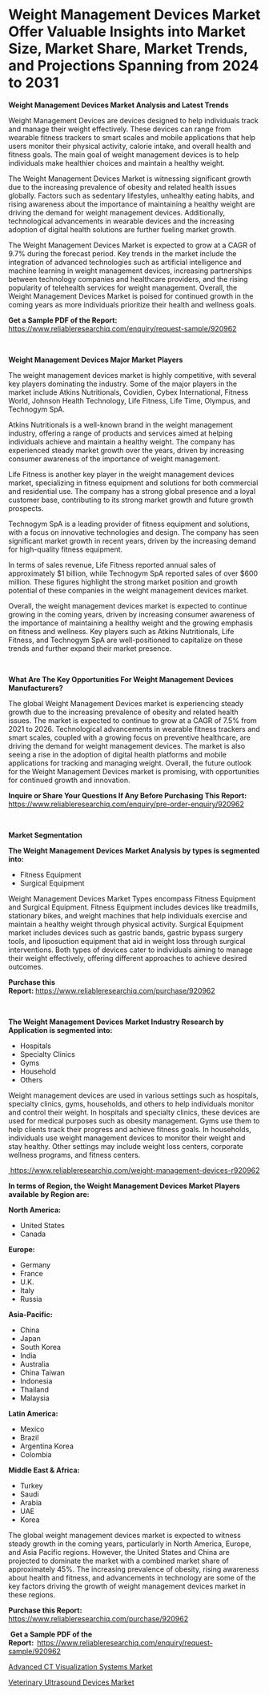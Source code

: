 <p><h1>Weight Management Devices Market Offer Valuable Insights into Market Size, Market Share, Market Trends, and Projections Spanning from 2024 to 2031</h1></p><p><strong>Weight Management Devices Market Analysis and Latest Trends</strong></p>
<p><p>Weight Management Devices are devices designed to help individuals track and manage their weight effectively. These devices can range from wearable fitness trackers to smart scales and mobile applications that help users monitor their physical activity, calorie intake, and overall health and fitness goals. The main goal of weight management devices is to help individuals make healthier choices and maintain a healthy weight.</p><p>The Weight Management Devices Market is witnessing significant growth due to the increasing prevalence of obesity and related health issues globally. Factors such as sedentary lifestyles, unhealthy eating habits, and rising awareness about the importance of maintaining a healthy weight are driving the demand for weight management devices. Additionally, technological advancements in wearable devices and the increasing adoption of digital health solutions are further fueling market growth.</p><p>The Weight Management Devices Market is expected to grow at a CAGR of 9.7% during the forecast period. Key trends in the market include the integration of advanced technologies such as artificial intelligence and machine learning in weight management devices, increasing partnerships between technology companies and healthcare providers, and the rising popularity of telehealth services for weight management. Overall, the Weight Management Devices Market is poised for continued growth in the coming years as more individuals prioritize their health and wellness goals.</p></p>
<p><strong>Get a Sample PDF of the Report:&nbsp;</strong> <a href="https://www.reliableresearchiq.com/enquiry/request-sample/920962">https://www.reliableresearchiq.com/enquiry/request-sample/920962</a></p>
<p>&nbsp;</p>
<p><strong>Weight Management Devices Major Market Players</strong></p>
<p><p>The weight management devices market is highly competitive, with several key players dominating the industry. Some of the major players in the market include Atkins Nutritionals, Covidien, Cybex International, Fitness World, Johnson Health Technology, Life Fitness, Life Time, Olympus, and Technogym SpA.</p><p>Atkins Nutritionals is a well-known brand in the weight management industry, offering a range of products and services aimed at helping individuals achieve and maintain a healthy weight. The company has experienced steady market growth over the years, driven by increasing consumer awareness of the importance of weight management.</p><p>Life Fitness is another key player in the weight management devices market, specializing in fitness equipment and solutions for both commercial and residential use. The company has a strong global presence and a loyal customer base, contributing to its strong market growth and future growth prospects.</p><p>Technogym SpA is a leading provider of fitness equipment and solutions, with a focus on innovative technologies and design. The company has seen significant market growth in recent years, driven by the increasing demand for high-quality fitness equipment.</p><p>In terms of sales revenue, Life Fitness reported annual sales of approximately $1 billion, while Technogym SpA reported sales of over $600 million. These figures highlight the strong market position and growth potential of these companies in the weight management devices market.</p><p>Overall, the weight management devices market is expected to continue growing in the coming years, driven by increasing consumer awareness of the importance of maintaining a healthy weight and the growing emphasis on fitness and wellness. Key players such as Atkins Nutritionals, Life Fitness, and Technogym SpA are well-positioned to capitalize on these trends and further expand their market presence.</p></p>
<p>&nbsp;</p>
<p><strong>What Are The Key Opportunities For Weight Management Devices Manufacturers?</strong></p>
<p><p>The global Weight Management Devices market is experiencing steady growth due to the increasing prevalence of obesity and related health issues. The market is expected to continue to grow at a CAGR of 7.5% from 2021 to 2026. Technological advancements in wearable fitness trackers and smart scales, coupled with a growing focus on preventive healthcare, are driving the demand for weight management devices. The market is also seeing a rise in the adoption of digital health platforms and mobile applications for tracking and managing weight. Overall, the future outlook for the Weight Management Devices market is promising, with opportunities for continued growth and innovation.</p></p>
<p><strong>Inquire or Share Your Questions If Any Before Purchasing This Report:</strong> <a href="https://www.reliableresearchiq.com/enquiry/pre-order-enquiry/920962">https://www.reliableresearchiq.com/enquiry/pre-order-enquiry/920962</a></p>
<p>&nbsp;</p>
<p><strong>Market Segmentation</strong></p>
<p><strong>The Weight Management Devices Market Analysis by types is segmented into:</strong></p>
<p><ul><li>Fitness Equipment</li><li>Surgical Equipment</li></ul></p>
<p><p>Weight Management Devices Market Types encompass Fitness Equipment and Surgical Equipment. Fitness Equipment includes devices like treadmills, stationary bikes, and weight machines that help individuals exercise and maintain a healthy weight through physical activity. Surgical Equipment market includes devices such as gastric bands, gastric bypass surgery tools, and liposuction equipment that aid in weight loss through surgical interventions. Both types of devices cater to individuals aiming to manage their weight effectively, offering different approaches to achieve desired outcomes.</p></p>
<p><strong>Purchase this Report:&nbsp;</strong><a href="https://www.reliableresearchiq.com/purchase/920962">https://www.reliableresearchiq.com/purchase/920962</a></p>
<p>&nbsp;</p>
<p><strong>The Weight Management Devices Market Industry Research by Application is segmented into:</strong></p>
<p><ul><li>Hospitals</li><li>Specialty Clinics</li><li>Gyms</li><li>Household</li><li>Others</li></ul></p>
<p><p>Weight management devices are used in various settings such as hospitals, specialty clinics, gyms, households, and others to help individuals monitor and control their weight. In hospitals and specialty clinics, these devices are used for medical purposes such as obesity management. Gyms use them to help clients track their progress and achieve fitness goals. In households, individuals use weight management devices to monitor their weight and stay healthy. Other settings may include weight loss centers, corporate wellness programs, and fitness centers.</p></p>
<p><a href="https://www.reliableresearchiq.com/weight-management-devices-r920962">&nbsp;https://www.reliableresearchiq.com/weight-management-devices-r920962</a></p>
<p><strong>In terms of Region, the Weight Management Devices Market Players available by Region are:</strong></p>
<p>
    <p> <strong> North America: </strong>
        <ul>
            <li>United States</li>
            <li>Canada</li>
        </ul>
        </p> 
    <p> <strong> Europe: </strong>
        <ul>
            <li>Germany</li>
            <li>France</li>
            <li>U.K.</li>
            <li>Italy</li>
            <li>Russia</li>
        </ul>
        </p> 
    <p> <strong> Asia-Pacific: </strong>
        <ul>
            <li>China</li>
            <li>Japan</li>
            <li>South Korea</li>
            <li>India</li>
            <li>Australia</li>
            <li>China Taiwan</li>
            <li>Indonesia</li>
            <li>Thailand</li>
            <li>Malaysia</li>
        </ul>
        </p> 
    <p> <strong> Latin America: </strong>
        <ul>
            <li>Mexico</li>
            <li>Brazil</li>
            <li>Argentina Korea</li>
            <li>Colombia</li>
        </ul>
        </p> 
    <p> <strong> Middle East & Africa: </strong>
        <ul>
            <li>Turkey</li>
            <li>Saudi</li>
            <li>Arabia</li>
            <li>UAE</li>
            <li>Korea</li>
        </ul>
    </p>
    </p>
<p><p>The global weight management devices market is expected to witness steady growth in the coming years, particularly in North America, Europe, and Asia Pacific regions. However, the United States and China are projected to dominate the market with a combined market share of approximately 45%. The increasing prevalence of obesity, rising awareness about health and fitness, and advancements in technology are some of the key factors driving the growth of weight management devices market in these regions.</p></p>
<p><strong>Purchase this Report: </strong><a href="https://www.reliableresearchiq.com/purchase/920962">https://www.reliableresearchiq.com/purchase/920962</a></p>
<p>&nbsp;<strong>Get a Sample PDF of the Report:&nbsp;&nbsp;</strong><a href="https://www.reliableresearchiq.com/enquiry/request-sample/920962">https://www.reliableresearchiq.com/enquiry/request-sample/920962</a></p>
<p><strong></strong></p>
<p><p><a href="https://github.com/FredaSauer/Market-Research-Report-List-1/blob/main/advanced-ct-visualization-systems-market.md">Advanced CT Visualization Systems Market</a></p><p><a href="https://github.com/arabintang013/Market-Research-Report-List-1/blob/main/veterinary-ultrasound-devices-market.md">Veterinary Ultrasound Devices Market</a></p></p>